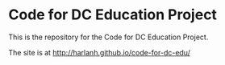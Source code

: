 Code for DC Education Project
===============

This is the repository for the Code for DC Education Project.

The site is at http://harlanh.github.io/code-for-dc-edu/
